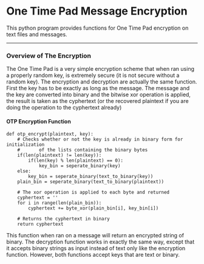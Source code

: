 # One Time Pad Message Encryption
This python program provides functions for One Time Pad encryption on text files and messages.

---
### Overview of The Encryption    
  The One Time Pad is a very simple encryption scheme that when ran using 
   a properly random key, is extremely secure (it is not secure without a random key).
   The encryption and decryption are actually the same function. First the key has to 
   be exactly as long as the message. The message and the key are converted into binary
   and the bitwise xor operation is applied, the result is taken as the cyphertext (or the
   recovered plaintext if you are doing the operation to the cyphertext already)

#### OTP Encryption Function
```
def otp_encrypt(plaintext, key):
    # Checks whether or not the key is already in binary form for initialization 
    #       of the lists containing the binary bytes
    if(len(plaintext) != len(key)):
        if(len(key) % len(plaintext) == 0):
            key_bin = seperate_binary(key)
    else:
        key_bin = seperate_binary(text_to_binary(key))   
    plain_bin = seperate_binary(text_to_binary(plaintext))
    
    # The xor operation is applied to each byte and returned
    cyphertext = ''
    for i in range(len(plain_bin)):
        cyphertext += byte_xor(plain_bin[i], key_bin[i])

    # Returns the cyphertext in binary
    return cyphertext

```

This function when ran on a message will return an encrypted string of binary. The decryption function works
in exactly the same way, except that it accepts binary strings as input instead of text only like the encryption function. However, both functions accept keys that are text or binary.
